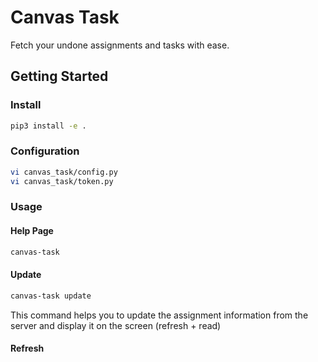 # Canvas Task

Fetch your undone assignments and tasks with ease.

## Getting Started

### Install

```bash
pip3 install -e .
```

### Configuration

```bash
vi canvas_task/config.py
vi canvas_task/token.py
```

### Usage
#### Help Page
```bash
canvas-task
```
#### Update
```bash
canvas-task update
```
This command helps you to update the assignment information from the server and display it on the screen (refresh + read)

#### Refresh

